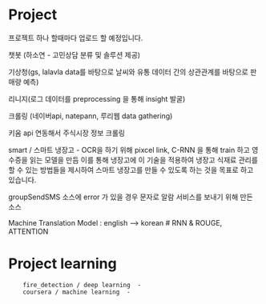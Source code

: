 # Project

프로젝트 하나 할때마다 업로드 할 예정입니다.

챗봇 (하소연 - 고민상담 분류 및 솔루션 제공)

기상청(gs, lalavla data를 바탕으로 날씨와 유통 데이터 간의 상관관계를 바탕으로 판매량 예측)

리니지(로그 데이터를 preprocessing 을 통해 insight 발굴)

크롤링 (네이버api, natepann, 루리웹 data gathering)

키움 api 연동해서 주식시장 정보 크롤링

smart / 스마트 냉장고 - OCR을 하기 위해 pixcel link, C-RNN 을 통해 train 하고 영수증을 읽는 모델을 만듬 
        이를 통해 냉장고에 이 기술을 적용하여 냉장고 식재료 관리를 할 수 있는 방법들을 제시하여 스마트 냉장고를 만들 수 있도록 하는 것을 목표로 하고         있습니다.

groupSendSMS 소스에 error 가 있을 경우 문자로 알람 서비스를 보내기 위해 만든 소스 

Machine Translation Model : english --> korean  # RNN & ROUGE, ATTENTION

# Project learning
        fire_detection / deep learning  - 
        coursera / machine learning  - 
